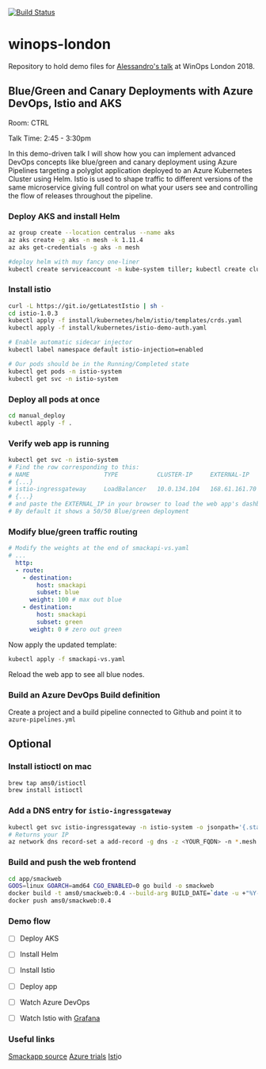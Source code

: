[![Build Status](https://dev.azure.com/pjawesome/winops-london/_apis/build/status/pierluigi.winops-london?branchName=master)](https://dev.azure.com/pjawesome/winops-london/_build/latest?definitionId=2?branchName=master)

# winops-london

Repository to hold demo files for [Alessandro's talk](https://www.winops.org/london/agenda/bluegreen.php) at WinOps London 2018.


## Blue/Green and Canary Deployments with Azure DevOps, Istio and AKS

Room: CTRL

Talk Time: 2:45 - 3:30pm

In this demo-driven talk I will show how you can implement advanced DevOps concepts like blue/green and canary deployment using Azure Pipelines targeting a polyglot application deployed to an Azure Kubernetes Cluster using Helm. Istio is used to shape traffic to different versions of the same microservice giving full control on what your users see and controlling the flow of releases throughout the pipeline.

### Deploy AKS and install Helm

```bash
az group create --location centralus --name aks
az aks create -g aks -n mesh -k 1.11.4
az aks get-credentials -g aks -n mesh

#deploy helm with muy fancy one-liner
kubectl create serviceaccount -n kube-system tiller; kubectl create clusterrolebinding tiller --clusterrole=cluster-admin --serviceaccount=kube-system:tiller; helm init --service-account tiller
```

### Install istio

```bash
curl -L https://git.io/getLatestIstio | sh -
cd istio-1.0.3
kubectl apply -f install/kubernetes/helm/istio/templates/crds.yaml
kubectl apply -f install/kubernetes/istio-demo-auth.yaml

# Enable automatic sidecar injector
kubectl label namespace default istio-injection=enabled

# Our pods should be in the Running/Completed state
kubectl get pods -n istio-system
kubectl get svc -n istio-system
```

### Deploy all pods at once

```bash
cd manual_deploy
kubectl apply -f .
```
### Verify web app is running

```bash
kubectl get svc -n istio-system
# Find the row corresponding to this:
# NAME                     TYPE           CLUSTER-IP     EXTERNAL-IP     PORT(S)
# {...}
# istio-ingressgateway     LoadBalancer   10.0.134.104   168.61.161.70   80:31380/TCP,443:31390/TCP,31400:31400/TCP,15011:30482/TCP,8060:30740/TCP,853:31204/TCP,15030:31704/TCP,15031:31097/TCP   38m
# {...}
# and paste the EXTERNAL_IP in your browser to load the web app's dashboard. 
# By default it shows a 50/50 Blue/green deployment

```

### Modify blue/green traffic routing

```yaml
# Modify the weights at the end of smackapi-vs.yaml
# ...
  http:
  - route:
    - destination:
        host: smackapi
        subset: blue
      weight: 100 # max out blue
    - destination:
        host: smackapi
        subset: green
      weight: 0 # zero out green
```

Now apply the updated template:

```bash
kubectl apply -f smackapi-vs.yaml
```

Reload the web app to see all blue nodes.

### Build an Azure DevOps Build definition

Create a project and a build pipeline connected to Github and point it to `azure-pipelines.yml`


## Optional

### Install istioctl on mac

```bash
brew tap ams0/istioctl
brew install istioctl
```

### Add a DNS entry for `istio-ingressgateway`

```bash
kubectl get svc istio-ingressgateway -n istio-system -o jsonpath='{.status.loadBalancer.ingress[0].ip}'
# Returns your IP
az network dns record-set a add-record -g dns -z <YOUR_FQDN> -n *.mesh --value <IP>
```

### Build and push the web frontend

```bash
cd app/smackweb
GOOS=linux GOARCH=amd64 CGO_ENABLED=0 go build -o smackweb
docker build -t ams0/smackweb:0.4 --build-arg BUILD_DATE=`date -u +"%Y-%m-%dT%H%M%SZ"` --build-arg VCS_REF=`git rev-parse --short HEAD` --build-arg IMAGE_TAG_REF=0.4 .
docker push ams0/smackweb:0.4
```


### Demo flow

- [ ] Deploy AKS
- [ ] Install Helm
- [ ] Install Istio
- [ ] Deploy app
- [ ] Watch Azure DevOps
- [ ] Watch Istio with [Grafana](http://127.0.0.1:8001/api/v1/namespaces/istio-system/services/grafana:3000/proxy/d/UbsSZTDik/istio-workload-dashboard?refresh=10s&orgId=1&var-namespace=default&var-workload=smackapi&var-srcns=All&var-srcwl=All&var-dstsvc=All)



### Useful links

[Smackapp source](https://github.com/chzbrgr71/microsmackv2)
[Azure trials](aka.ms/aztrialsuk)
[Isti](http://istio.sh)o
